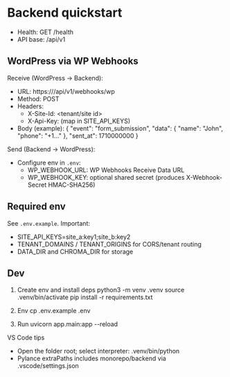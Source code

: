 # Backend quickstart

- Health: GET /health
- API base: /api/v1

## WordPress via WP Webhooks

Receive (WordPress -> Backend):
- URL: https://<your-server>/api/v1/webhooks/wp
- Method: POST
- Headers:
  - X-Site-Id: <tenant/site id>
  - X-Api-Key: <site api key> (map in SITE_API_KEYS)
- Body (example):
  {
    "event": "form_submission",
    "data": { "name": "John", "phone": "+1..." },
    "sent_at": 1710000000
  }

Send (Backend -> WordPress):
- Configure env in `.env`:
  - WP_WEBHOOK_URL: WP Webhooks Receive Data URL
  - WP_WEBHOOK_KEY: optional shared secret (produces X-Webhook-Secret HMAC-SHA256)

## Required env

See `.env.example`. Important:
- SITE_API_KEYS=site_a:key1;site_b:key2
- TENANT_DOMAINS / TENANT_ORIGINS for CORS/tenant routing
- DATA_DIR and CHROMA_DIR for storage

## Dev

1) Create env and install deps
  python3 -m venv .venv
  source .venv/bin/activate
  pip install -r requirements.txt

2) Env
  cp .env.example .env

3) Run
  uvicorn app.main:app --reload

VS Code tips
- Open the folder root; select interpreter: .venv/bin/python
- Pylance extraPaths includes monorepo/backend via .vscode/settings.json
